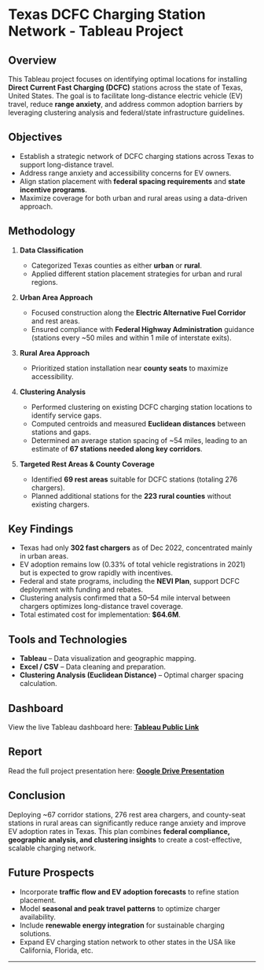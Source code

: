 # Texas DCFC Charging Station Network - Tableau Project

## Overview
This Tableau project focuses on identifying optimal locations for installing **Direct Current Fast Charging (DCFC)** stations across the state of Texas, United States. The goal is to facilitate long-distance electric vehicle (EV) travel, reduce **range anxiety**, and address common adoption barriers by leveraging clustering analysis and federal/state infrastructure guidelines.

## Objectives
- Establish a strategic network of DCFC charging stations across Texas to support long-distance travel.
- Address range anxiety and accessibility concerns for EV owners.
- Align station placement with **federal spacing requirements** and **state incentive programs**.
- Maximize coverage for both urban and rural areas using a data-driven approach.

## Methodology
1. **Data Classification**
   - Categorized Texas counties as either **urban** or **rural**.
   - Applied different station placement strategies for urban and rural regions.

2. **Urban Area Approach**
   - Focused construction along the **Electric Alternative Fuel Corridor** and rest areas.
   - Ensured compliance with **Federal Highway Administration** guidance (stations every ~50 miles and within 1 mile of interstate exits).

3. **Rural Area Approach**
   - Prioritized station installation near **county seats** to maximize accessibility.

4. **Clustering Analysis**
   - Performed clustering on existing DCFC charging station locations to identify service gaps.
   - Computed centroids and measured **Euclidean distances** between stations and gaps.
   - Determined an average station spacing of ~54 miles, leading to an estimate of **67 stations needed along key corridors**.

5. **Targeted Rest Areas & County Coverage**
   - Identified **69 rest areas** suitable for DCFC stations (totaling 276 chargers).
   - Planned additional stations for the **223 rural counties** without existing chargers.

## Key Findings
- Texas had only **302 fast chargers** as of Dec 2022, concentrated mainly in urban areas.
- EV adoption remains low (0.33% of total vehicle registrations in 2021) but is expected to grow rapidly with incentives.
- Federal and state programs, including the **NEVI Plan**, support DCFC deployment with funding and rebates.
- Clustering analysis confirmed that a 50–54 mile interval between chargers optimizes long-distance travel coverage.
- Total estimated cost for implementation: **$64.6M**.

## Tools and Technologies
- **Tableau** – Data visualization and geographic mapping.
- **Excel / CSV** – Data cleaning and preparation.
- **Clustering Analysis (Euclidean Distance)** – Optimal charger spacing calculation.

## Dashboard
View the live Tableau dashboard here: [**Tableau Public Link**](https://public.tableau.com/app/profile/parth.milind.bhingarde/viz/Group6_EV_final/Combine)

## Report
Read the full project presentation here: [**Google Drive Presentation**](https://docs.google.com/presentation/d/1Hy9ZzksekAJIiMDivO0w9dKJLQ5RKogb/edit?usp=drive_link&ouid=102191787702317834573&rtpof=true&sd=true)

## Conclusion
Deploying ~67 corridor stations, 276 rest area chargers, and county-seat stations in rural areas can significantly reduce range anxiety and improve EV adoption rates in Texas. This plan combines **federal compliance, geographic analysis, and clustering insights** to create a cost-effective, scalable charging network.

## Future Prospects
- Incorporate **traffic flow and EV adoption forecasts** to refine station placement.
- Model **seasonal and peak travel patterns** to optimize charger availability.
- Include **renewable energy integration** for sustainable charging solutions.
- Expand EV charging station network to other states in the USA like California, Florida, etc.

---

